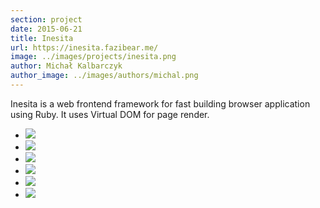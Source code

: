 ```yaml
---
section: project
date: 2015-06-21
title: Inesita
url: https://inesita.fazibear.me/
image: ../images/projects/inesita.png
author: Michał Kalbarczyk
author_image: ../images/authors/michal.png
---
```


Inesita is a web frontend framework for fast building browser application using Ruby. It uses Virtual DOM for page render.

- ![](https://badge.fury.io/rb/inesita.svg)
- ![](https://img.shields.io/github/stars/inesita-rb/inesita.svg)
- ![](https://img.shields.io/gem/dt/inesita.svg)
- ![](https://travis-ci.org/inesita-rb/inesita.svg?branch=master)
- ![](https://codeclimate.com/github/inesita-rb/inesita/badges/gpa.svg)
- ![](https://img.shields.io/badge/license-MIT-blue.svg)
